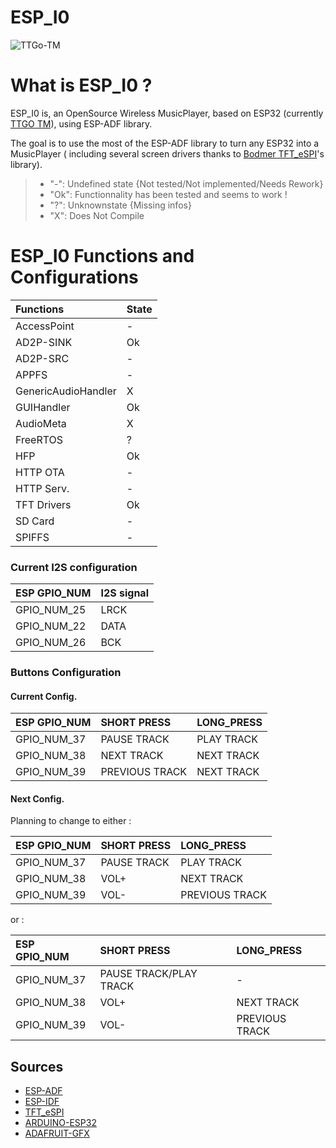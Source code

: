 ESP_I0
======================

![TTGo-TM](https://github.com/LilyGO/TTGO-TM-ESP32/blob/master/Image/T14%20V1.0.jpg)

# What is ESP_I0 ?

ESP_I0 is, an OpenSource Wireless MusicPlayer, based on ESP32 (currently [TTGO TM](https://github.com/LilyGO/TTGO-TM-ESP32)), using ESP-ADF library.

The goal is to use the most of the ESP-ADF library to turn any ESP32 into a MusicPlayer ( including several screen drivers thanks to [Bodmer TFT_eSPI](https://github.com/Bodmer/TFT_eSPI)'s library).

>- "-": Undefined state {Not tested/Not implemented/Needs Rework}
>- "Ok": Functionnality has been tested and seems to work !
>- "?": Unknownstate {Missing infos}
>- "X": Does Not Compile

ESP_I0 Functions and Configurations
=============================

|Functions            | State |
| :--------           | :---- |
| AccessPoint         |   -   |
| AD2P-SINK           |   Ok  |
| AD2P-SRC            |   -   |
| APPFS               |   -   |
| GenericAudioHandler |   X   |
| GUIHandler          |   Ok  |
| AudioMeta           |   X   |
| FreeRTOS            |   ?   |
| HFP                 |   Ok  |
| HTTP OTA            |   -   |
| HTTP Serv.          |   -   |
| TFT Drivers         |   Ok  |
| SD Card             |   -   |
| SPIFFS              |   -   |

### Current I2S configuration


| ESP GPIO_NUM  | I2S signal   |
| :------------ | :----------- |
| GPIO_NUM_25   | LRCK         |
| GPIO_NUM_22   | DATA         |
| GPIO_NUM_26   | BCK          |

### Buttons Configuration

#### Current Config.

| ESP GPIO_NUM  | SHORT PRESS    | LONG_PRESS |
| :------------ | :------------- | :--------- |
| GPIO_NUM_37   | PAUSE TRACK    | PLAY TRACK |
| GPIO_NUM_38   | NEXT TRACK     | NEXT TRACK |
| GPIO_NUM_39   | PREVIOUS TRACK | NEXT TRACK |

#### Next Config.

Planning to change to either :


| ESP GPIO_NUM  | SHORT PRESS   | LONG_PRESS     |
| :------------ | :------------ | :---------     |
| GPIO_NUM_37   | PAUSE TRACK   | PLAY TRACK     |
| GPIO_NUM_38   | VOL+          | NEXT TRACK     |
| GPIO_NUM_39   | VOL-          | PREVIOUS TRACK |

or :

| ESP GPIO_NUM  | SHORT PRESS            | LONG_PRESS     |
| :------------ | :--------------------- | :------------- |
| GPIO_NUM_37   | PAUSE TRACK/PLAY TRACK |       -        |
| GPIO_NUM_38   | VOL+                   | NEXT TRACK     |
| GPIO_NUM_39   | VOL-                   | PREVIOUS TRACK |

## Sources

- [ESP-ADF](https://github.com/espressif/esp-adf)
- [ESP-IDF](https://github.com/espressif/esp-idf)
- [TFT_eSPI](https://github.com/Bodmer/TFT_eSPI)
- [ARDUINO-ESP32](https://github.com/espressif/arduino-esp32)
- [ADAFRUIT-GFX](https://github.com/adafruit/Adafruit-GFX-Library)
